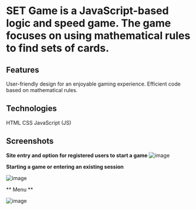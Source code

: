
# SET Game is a JavaScript-based logic and speed game. The game focuses on using mathematical rules to find sets of cards.
## Features
User-friendly design for an enjoyable gaming experience.
Efficient code based on mathematical rules.
## Technologies
HTML
CSS
JavaScript (JS)
##  Screenshots

**Site entry and option for registered users to start a game**
![image](https://github.com/yaely20/SetGame/assets/145603125/c3ab39ec-fcbe-45e9-886c-6f2e048f0943)
 
**Starting a game or entering an existing session**
 
![image](https://github.com/yaely20/SetGame/assets/145603125/f9d9a0d9-11bc-485c-bbee-31524337d308)

** Menu **

![image](https://github.com/yaely20/SetGame/assets/145603125/eff231e7-b88c-43d1-8436-b652322daa23)

